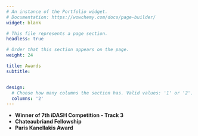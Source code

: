 ```yaml
---
# An instance of the Portfolio widget.
# Documentation: https://wowchemy.com/docs/page-builder/
widget: blank

# This file represents a page section.
headless: true

# Order that this section appears on the page.
weight: 24

title: Awards
subtitle: 


design:
  # Choose how many columns the section has. Valid values: '1' or '2'.
  columns: '2'
---
```

 
 
 * **Winner of 7th iDASH Competition - Track 3**
 * **Chateaubriand Fellowship**
 * **Paris Kanellakis Award**